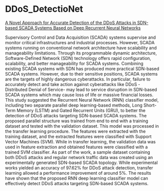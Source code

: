 # DDoS_DetectioNet

[A Novel Approach for Accurate Detection of the DDoS Attacks in SDN-based SCADA Systems Based on Deep Recurrent Neural Networks
](url)

Supervisory Control and Data Acquisition (SCADA) systems supervise and monitor critical infrastructures and industrial processes. However, SCADA systems running on conventional network architecture have scalability and manageability limitations. Through its programmable dynamic architecture, Software-Defined Network (SDN) technology offers rapid configuration, scalability, and better manageability for SCADA systems. Combining existing SCADA systems with SDN has produced more practical SDN-based SCADA systems. However, due to their sensitive positions, SCADA systems are the targets of highly dangerous cyberattacks. In particular, failure to accurately detect and take action against cyberattacks like DDoS -Distributed Denial of Service- may lead to service disruption in SDN-based SCADA systems which may cause loss of life or massive financial losses. This study suggested the Recurrent Neural Network (RNN) classifier model, including two separate parallel deep learning-based methods, Long Short-Term Memory (LSTM) and Gated Recurrent Units (GRU), to better the detection of DDoS attacks targeting SDN-based SCADA systems. The proposed parallel structure was trained from end to end with a training dataset and tested with the validation dataset. This model was processed in the transfer learning procedure. The features were extracted with the training dataset, and the extracted features were classified with Support Vector Machines (SVM). While in transfer learning, the validation data was used in feature extraction and obtained features were classified with a trained SVM classifier. As part of the work, a sample dataset containing both DDoS attacks and regular network traffic data was created using an experimentally generated SDN-based SCADA topology. While experimental works yielded an accuracy of 97.62% for DDoS attack detection, transfer learning allowed a performance improvement of around 5%. The results have shown that the proposed RNN deep learning classifier model can effectively detect DDoS attacks targeting SDN-based SCADA systems. 
